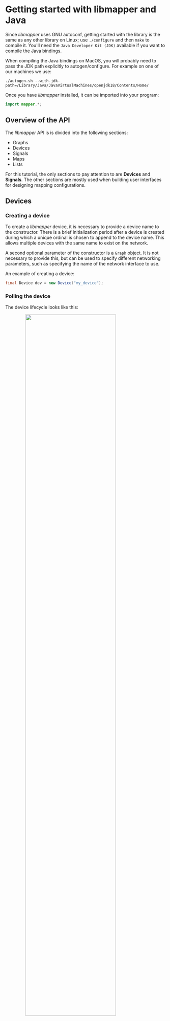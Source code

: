 # Getting started with libmapper and Java

Since _libmapper_ uses GNU autoconf, getting started with the library is the
same as any other library on Linux; use `./configure` and then `make` to compile
it.  You'll need the `Java Developer Kit (JDK)`  available if you want to
compile the Java bindings.

When compiling the Java bindings on MacOS, you will probably need to pass the JDK path explicitly to autogen/configure. For example on one of our machines we use:

~~~
./autogen.sh --with-jdk-path=/Library/Java/JavaVirtualMachines/openjdk18/Contents/Home/
~~~

Once you have _libmapper_ installed, it can be imported into your program:

~~~java
import mapper.*;
~~~

## Overview of the API

The _libmapper_ API is is divided into the following sections:

* Graphs
* Devices
* Signals
* Maps
* Lists

For this tutorial, the only sections to pay attention to are **Devices** and
**Signals**. The other sections are mostly used when building user interfaces for
designing mapping configurations.

## Devices

### Creating a device

To create a _libmapper_ device, it is necessary to provide a device name to the
constructor.  There is a brief initialization period after a device is created
during which a unique ordinal is chosen to append to the device name.  This
allows multiple devices with the same name to exist on the network.

A second optional parameter of the constructor is a `Graph` object.  It is not
necessary to provide this, but can be used to specify different networking
parameters, such as specifying the name of the network interface to use.

An example of creating a device:

~~~java
final Device dev = new Device("my_device");
~~~

### Polling the device

The device lifecycle looks like this:

<img style="display:block;margin:auto;padding:0px;width:75%" src="./images/device_lifecycle.png">

In other words, after a device is created, it must be continuously polled during
its lifetime.

The polling is necessary for several reasons: to respond to administrative
messages; to check for incoming signals.  Therefore even a device that does not
have signals must be polled.  The user program must organize to have a timer or
idle handler which can poll the device often enough.  The polling interval is
not extremely sensitive, but should be 100 ms or less.  The more often it is
polled, the faster it can handle incoming and outgoing signals.

The `poll()` function can be blocking or non-blocking, depending on how you want
your application to behave.  It takes a number of milliseconds during which it
should do some work, or 0 if it should check for any immediate actions and then
return without waiting:

~~~java
dev.poll(int block_ms);
~~~

An example of calling it with non-blocking behaviour:

~~~java
dev.poll(0);
~~~

If your polling is in the middle of a processing function or in response to a
GUI event for example, non-blocking behaviour is desired.  On the other hand if
you put it in the middle of a loop which reads incoming data at intervals or
steps through a simulation for example, you can use `poll()` as your "sleep"
function, so that it will react to network activity while waiting.

It returns the number of messages handled, so optionally you could continue to
call it until there are no more messages waiting.  Of course, you should be
careful doing that without limiting the time it will loop for, since if the
incoming stream is fast enough you might never get anything else done!

Note that an important difference between blocking and non-blocking polling is
that during the blocking period, messages will be handled immediately as they
are received.  On the other hand, if you use your own sleep, messages will be
queued up until you can call `poll()`; stated differently, it will
"time-quantize" the message handling.  This is not necessarily bad, but you
should be aware of this effect.

Since there is a delay before the device is completely initialized, it is
sometimes useful to be able to determine this using `ready()`.  Only when
`ready()` returns non-zero is it valid to use the device's name.

## Signals

Now that we know how to create a device and poll it, we only need to know how to
add signals in order to give our program some input/output functionality.  While
libmapper enables arbitrary connections between _any_ declared signals, we still
find it helpful to distinguish between two type of signals: `inputs` and
`outputs`. 

- `outputs` signals are _sources_ of data, updated locally by their parent
device
- `inputs` signals are _consumers_ of data and are **not** generally updated
locally by their parent device.

This can become a bit confusing, since the "reverb" parameter of a sound
synthesizer might be updated locally through user interaction with a GUI,
however the normal use of this signal is as a _destination_ for control data
streams so it should be defined as an `input` signal.  Note that this
distinction is to help with GUI organization and user-understanding –
_libmapper_ enables connections from input signals and to output signals if
desired.

### Creating a signal

We'll start with creating a "sender", so we will first talk about how to update
output signals.  A signal requires a bit more information than a device, much of
which is optional:

* a name for the signal (must be unique within a device's inputs or outputs)
* the signal's vector length
* the signal's data type: Type.INT32, Type.FLT, or Type.DBL
* the signal's unit (optional)
* the signal's minimum value (optional)
* the signal's maximum value (optional)
* the signal's number of `Instances` (optional, will default to singleton)

for input signals you will usually include additional arguments:

* a function to be called when the signal is updated
* 

examples:

~~~java
Signal in = dev.addSignal(Direction.INCOMING, "my_input", 1, Type.FLOAT, "m/s",
                          -10.f, 10.f, null, new mapper.signal.Listener() {
    public void onEvent(Signal sig, mapper.signal.Event e, float value, Time t) {
        System.out.println("got input for signal "+sig.properties().get("name"));
    }});

Signal out = dev.addSignal(Direction.OUTGOING, "my_output", 4, Type.INT32, null,
                           0, 1000, null, null);
~~~

The only _required_ parameters here are the signal "length", its name, and data
type.  Signals are assumed to be vectors of values, so for usual single-valued
signals, a length of 1 should be specified.  Finally, supported types are
currently 'i', 'f' or 'd' for `int`, `float` or `double` values, respectively.

The other parameters are not strictly required, but the more information you
provide, the more _libmapper_ can do some things automatically.  For example, if
the `minimum` and `maximum` properties are provided, it will be possible to
create linear-scaled connections very quickly. If `unit` is provided, _libmapper_
will be able to similarly figure out a linear scaling based on unit conversion
(centimeters to inches for example).  Currently automatic unit-based scaling is
not a supported feature, but will be added in the future.  You can take
advantage of this future development by simply providing unit information
whenever it is available.  It is also helpful documentation for users.

Lastly, it is usually necessary to be informed when input signal values change.
This is done by providing a function to be called whenever its value is modified
by an incoming message.  It is passed in the `Listener` parameter.

An example of creating a "barebones" integer scalar output signal with no unit,
minimum, or maximum information:

~~~java
Signal outA = dev.addSignal(Direction.OUTGOING, "outA", 1, 'i', null, null, null);
~~~

An example of a `float` signal where some more information is provided:

~~~java
Signal sensor1 = dev.addSignal(Direction.OUTGOING, "sensor1", 1, 'f', "V", 0.0, 5.0)
~~~

So far we know how to create a device and to specify an output signal for it.
To recap, let's review the code so far:

~~~java
import mapper.*;
import mapper.signal.*;

class test {
    public static void main() {
        final Device dev = new Device("testDevice");
        Signal sensor1 = dev.addSignal(Direction.OUTGOING, "sensor1", 1, 'f', "V",
                                       0.0, 5.0);
        while (1) {
            dev.poll(50);
            ... do stuff ...
            ... update signals ...
        }
    }
}
~~~

It is possible to retrieve a device's inputs or outputs at a later time using
the functions `inputs()` and `outputs()`.

### Updating signals

We can imagine the above program getting sensor information in a loop.  It could
be running on an network-enabled ARM device and reading the ADC register
directly, or it could be running on a computer and reading data from an Arduino
over a USB serial port, or it could just be a mouse-controlled GUI slider.
However it's getting the data, it must provide it to _libmapper_ so that it will
be sent to other devices if that signal is mapped.

This is accomplished by the `setValue()` function:

~~~java
<sig>.setValue(<value>)
~~~

So in the "sensor 1" example, assuming we have some code which reads sensor 1's
value into a float variable called `v1`, the loop becomes:

~~~java
while (1) {
    dev.poll(50);
    
    // call a hypothetical function that reads a sensor
    v1 = read_sensor_1();
    sensor1.setValue(v1);
}
~~~

This is about all that is needed to expose sensor 1's value to the network as a
mappable parameter.  The _libmapper_ GUI can now be used to create a mapping
between this value and a receiver, where it could control a synthesizer
parameter or change the brightness of an LED, or whatever else you want to do.

### Signal conditioning

Most synthesizers of course will not know what to do with the value of sensor1 
-- it is an electrical property that has nothing to do with sound or music.
This is where _libmapper_ really becomes useful.

Scaling or other signal conditioning can be taken care of _before_ exposing the
signal, or it can be performed as part of the mapping.  Since end users can
demand any mathematical operation be performed on the signal, they can perform
whatever mappings between signals they wish.

As a developer, it is therefore your job to provide information that will be
useful to the end user.

For example, if sensor 1 is a position sensor, instead of publishing "voltage",
you could convert it to centimeters or meters based on the known dimensions of
the sensor, and publish a "/sensor1/position" signal instead, providing the unit
information as well.

We call such signals "semantic", because they provide information with more
meaning than a relatively uninformative value based on the electrical properties
of the sensing technique.  Some sensors can benefit from low-pass filtering or
other measures to reduce noise.  Some sensor data may need to be combined in
order to derive physical meaning.  What you choose to expose as outputs of your
device is entirely application-dependent.

You can even publish both "/sensor1/position" and "/sensor1/voltage" if desired,
in order to expose both processed and raw data.  Keep in mind that these will
not take up significant processing time, and _zero_ network bandwidth, if they
are not mapped.

### Receiving signals

Now that we know how to create a sender, it would be useful to also know how to
receive signals, so that we can create a sender-receiver pair to test out the
provided mapping functionality.

As mentioned above, the `addSignal()` function takes an optional `Listener`.
This is a function that will be called whenever the value of that signal changes.
To create a receiver for a synthesizer parameter "pulse width" (given as a ratio
between 0 and 1), specify a handler when calling `addSignal()`.  We'll imagine
there is some Java synthesizer implemented as a class `Synthesizer` which has
functions `setPulseWidth()` which sets the pulse width in a thread-safe manner,
and `startAudioInBackground()` which sets up the audio thread.

We need to create a handler function for _libmapper_ to update the synth:

~~~java
mapper.signal.Listener freqHandler = new mapper.signal.Listener() {
    public void onEvent(Signal sig, mapper.signal.Event e, float[] value, Time t) {
    setPulseWidth(value);
}};
~~~

Then our program will look like this:

~~~java
import mapper.*;
import mapper.signal.*;

# Some synth stuff
startAudioInBackground();

mapper.signal.Listener freqHandler = new mapper.signal.Listener() {
    public void onEvent(Signal sig, mapper.signal.Event event, float value, Time t) {
    setPulseWidth(value);
}};

final Device dev = new Device("mySynth");
Signal pw = dev.addSignal(Direction.INCOMING, "pulseWidth", 1, Type.FLOAT,
                          "Hz", 0.0, 1.0, null, freqHandler);

while (1) {
    dev.poll(100);
}

synth.stop()
~~~

Alternately, we can declare the `Listener` as part of the `addSignal()` function:

~~~java
Signal pulseWidth = dev.addSignal(Direction.INCOMING, "pulseWidth", 1, 'f', "Hz",
                                  0.0, 1.0, null, new Listener() {
    public void onEvent(Signal sig, mapper.signal.Event event, float value, Time t) {
        setPulseWidth(value);
    }
});
~~~

## Working with timetags

_libmapper_ uses the `Time` class to store
[NTP timestamps](http://en.wikipedia.org/wiki/Network_Time_Protocol#NTP_timestamps)
associated with signal updates.  For example, the handler function called when a
signal update is received contains a `time` argument.  This argument indicates the
time at which the source signal was _sampled_ (in the case of sensor signals) or
_generated_ (in the case of sequenced or algorithimically-generated signals).

_libmapper_ also provides helper functions for getting the current time:

~~~java
Time time = new Time();
time.now();
~~~

## Working with signal instances

_libmapper_ also provides support for signals with multiple _instances_, for
example:

* control parameters for polyphonic synthesizers;
* touches tracked by a multitouch surface;
* "blobs" identified by computer vision systems;
* objects on a tabletop tangible user interface;
* _temporal_ objects such as gestures or trajectories.

The important qualities of signal instances in _libmapper_ are:

* **instances are interchangeable**: if there are semantics attached to a
specific instance it should be represented with separate signals instead.
* **instances can be ephemeral**: signal instances can be dynamically created
and destroyed. _libmapper_ will ensure that linked devices share a common
understanding of the relatonships between instances when they are mapped.
* **one mapping connection serves to map all of its instances.**

All signals possess one instance by default. If you would like to reserve more
instances you can use:

~~~java
<sig>.reserveInstances(int num);
~~~

After reserving instances you can update a specific instance:

~~~java
Signal.Instance inst = <sig>.instance();
inst.setValue(<value>);
~~~

### Associating signal instances with Java objects

Signal instances can be associated with an arbitrary object, for example:

~~~java
int[] my_obj = new int[]{1,2,3,4};
Signal.Instance inst = <sig>.instance(my_obj);
~~~

The object can be retrieved:

~~~java
Object o = inst.userReference();
~~~

### Receiving instances

To receive updates to multiple instances of an input signal you will need to
declare a `Listener` for the signal in question. Here is a listener prototype
with the Instance object pre-fetched:

~~~java
new Listener(Signal.Instance inst, float value, Time t);
~~~

The listener can be added using the function `setListener()`:

~~~java
<sig>.setListener(new mapper.signal.Listener() {
    public void onUpdate(Signal.Instance inst, float v, Time t) {
        System.out.println("in onUpdate() for "
                           + inst.signal().name() + " instance "
                           + inst.id() + ": " + inst.userReference()
                           + ", val= " + Arrays.toString(v));
    }
});
~~~

Remember that you will need to reserve instances for your input signal using
`<sig>.reserveInstances()` if you want to receive instance updates.

### Instance Stealing

For handling cases in which the sender signal has more instances than the
receiver signal, the _instance allocation mode_ can be set for an input signal
to set an action to take in case all allocated instances are in use and a
previously unseen instance id is received. Use the function:

~~~java
<sig>.setInstanceStealingMode(mode);
~~~

The argument `mode` can have one of the following values:

* `StealingMode.NONE` Default value, in which no stealing of instances will
occur;
* `StealingMode.OLDEST` Release the oldest active instance and reallocate its
resources to the new instance;
* `StealingMode.NEWEST` Release the newest active instance and reallocate its
resources to the new instance;

If you want to use another method for determining which active instance to
release (e.g. the sound with the lowest volume), you can create a `Listener`
for the signal and write the method yourself:

~~~java
signal.Listener myHandler = new signal.Listener() {
    public void onEvent(Signal.Instance inst, mapper.signal.Event event, Time t) {
        System.out.println("onEvent() for "
                           + inst.signal().name() + " instance "
                           + inst.id() + ": " + event.value());
        // call user function that chooses an instance to release
        Signal.Instance release_me = choose_instance(inst.signal());
        release_me.release();
    }
}
~~~

For this function to be called when instance stealing is necessary, we
need to register it for `mapper.signal.Event.OVERFLOW` events:

~~~java
<sig>.setListener(myHandler, mapper.signal.Event.OVERFLOW);
~~~

## Publishing metadata

Things like device names, signal units, and ranges, are examples of metadata –
information about the data you are exposing on the network.

_libmapper_ also provides the ability to specify arbitrary extra metadata in the
form of name-value pairs.  These are not interpreted by _libmapper_ in any way,
but can be retrieved over the network.  This can be used for instance to label a
device with its location, or to perhaps give a signal some property like
"reliability", or some category like "light", "motor", "shaker", etc.

Some GUI could then use this information to display information about the
network in an intelligent manner.

Any time there may be extra knowledge about a signal or device, it is a good
idea to represent it by adding such properties, which can be of any
OSC-compatible type.  (So, numbers and strings, etc.)

The property interface is through the functions below. The `key` argument can be an `Integer` index, a `String`, or a `mapper.Property`.

~~~java
// assuming an object named myObject...
myObject.properties().put(Object key, Object value);
myObject.properties().get(Object key);
myObject.properties().getEntry(Object key);
myObject.properties().remove(Object key)
~~~

where the value can any OSC-compatible type. These functions can be called for
any libmapper Object: Devices, Signals, Maps, and Graphs.

For example, to store a `float vector` indicating the 2D position of a device
`dev`, you can call it like this:

~~~java
dev.properties().put("position", new Value(new float[] {12.5f, 40.f}));
~~~

To specify a string property of a signal `sig`:

~~~java
sig.properties().put("sensingMethod", new Value("resistive"));
~~~

### Reserved keys

You can use any property name not already reserved by _libmapper_.

Object | Reserved keys
-------|--------------
All    | `data`, `description`, `id`, `is_local`, `name`, `status`, `version`
Device | `host`, `libversion`, `num_maps`, `num_maps_in`, `num_maps_out`, `num_sigs_in`, `num_sigs_out`, `ordinal`, `port`, `signal`, `synced`
Signal | `device`, `direction`, `ephemeral`, `jitter`, `length`, `max`, `maximum`, `min`, `minimum`, `num_inst`, `num_maps`, `num_maps_in`, `num_maps_out`, `period`, `rate`, `steal`, `type`, `unit`
Maps   | `bundle`, `expr`, `muted`, `num_destinations`, `num_sources`, `process_loc`, `protocol`, `scope`, `signal`, `slot`, `use_inst`
